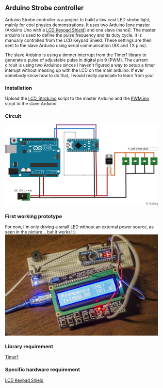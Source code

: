 ## Arduino Strobe controller
Arduino Strobe controller is a project to build a low cost LED strobe light, mainly for cool physics demonstrations. It uses two Arduino [one master (Arduino Uno with a [LCD Keypad Shield][1]) and one slave (nano)]. The master arduino is used to define the pulse frequency and its duty cycle. It is manually controlled from the LCD Keypad Shield. These settings are then sent to the slave Arduino using serial communication (RX and TX pins).

The slave Arduino is using a timmer interrupt from the Timer1 library to generate a pulse of adjustable pulse in digital pin 9 (PWM). The current circuit is using two Arduinos sinces I haven't figured a way to setup a timer interupt without messing up with the LCD on the main arduino. If ever somebody know how to do that, I would really apreciate to learn from you!

### Installation
Upload the [LCD_Strob.ino][master] script to the master Arduino and the [PWM.ino][slave] stript to the slave Arduino.
### Circuit
![Schematics][Schematics]
### First working prototype
For now, I'm only driving a small LED without an external power source, as seen in the picture... but it works! :)
![First prototype][firstProto]
### Library requirement
[Timer1][2]
### Specific hardware requirement
[LCD Keypad Shield][1]

[1]: https://www.aliexpress.com/wholesale?ltype=wholesale&d=y&origin=y&isViewCP=y&catId=400401&initiative_id=AS_20170212163641&SearchText=lcd+keypad+shield&blanktest=0&tc=af
[2]: http://playground.arduino.cc/Code/Timer1
[Schematics]: /Ressources/Schematics/Schematics.png
[firstProto]: /Ressources/Schematics/firstProto.jpg
[master]: /LCD_Strob/LCD_Strob.ino
[slave]: /PWM/PWM.ino
